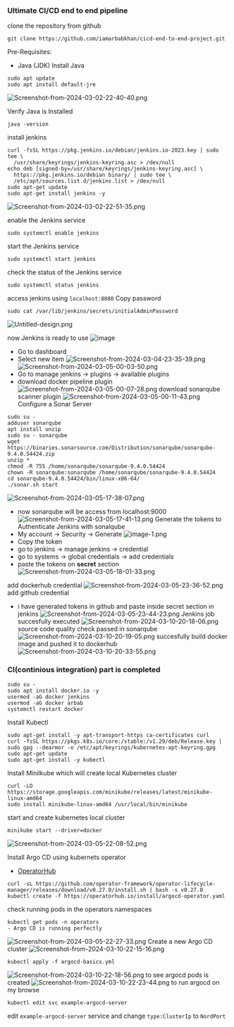 
### Ultimate CI/CD end to end pipeline
clone the repository from github
```
git clone https://github.com/iamarbabkhan/cicd-end-to-end-project.git
```
Pre-Requisites:
- Java (JDK)
Install Java

```
sudo apt update
sudo apt install default-jre
```
![Screenshot-from-2024-03-02-22-40-40.png](https://i.postimg.cc/jS3NT0Z8/Screenshot-from-2024-03-02-22-40-40.png)

Verify Java is Installed
```
java -version
```
install jenkins
```
curl -fsSL https://pkg.jenkins.io/debian/jenkins.io-2023.key | sudo tee \
  /usr/share/keyrings/jenkins-keyring.asc > /dev/null
echo deb [signed-by=/usr/share/keyrings/jenkins-keyring.asc] \
  https://pkg.jenkins.io/debian binary/ | sudo tee \
  /etc/apt/sources.list.d/jenkins.list > /dev/null
sudo apt-get update
sudo apt-get install jenkins -y
```
![Screenshot-from-2024-03-02-22-51-35.png](https://i.postimg.cc/jq6xppXy/Screenshot-from-2024-03-02-22-51-35.png)

enable the Jenkins service
```
sudo systemctl enable jenkins
```
start the Jenkins service
```
sudo systemctl start jenkins
```
check the status of the Jenkins service
```
sudo systemctl status jenkins
```
access jenkins using `localhost:8080`
Copy password
```
sudo cat /var/lib/jenkins/secrets/initialAdminPassword
```
![Untitled-design.png](https://i.postimg.cc/d13r0gR0/Untitled-design.png)

now Jenkins is ready to use
![image](https://i.postimg.cc/RZXvdtg9/image.png)
- Go to dashboard
- Select new item
![Screenshot-from-2024-03-04-23-35-39.png](https://i.postimg.cc/W4PT2PXW/Screenshot-from-2024-03-04-23-35-39.png)
![Screenshot-from-2024-03-05-00-03-50.png](https://i.postimg.cc/pLBqdwvV/Screenshot-from-2024-03-05-00-03-50.png)
- Go to manage jenkins -> plugins -> available plugins
- download docker pipeline plugin
![Screenshot-from-2024-03-05-00-07-28.png](https://i.postimg.cc/43D52sb5/Screenshot-from-2024-03-05-00-07-28.png)
download sonarqube scanner plugin
![Screenshot-from-2024-03-05-00-11-43.png](https://i.postimg.cc/1tc970N3/Screenshot-from-2024-03-05-00-11-43.png)
Configure a Sonar Server
```
sudo su -
adduser sonarqube
apt install unzip
sudo su - sonarqube
wget https://binaries.sonarsource.com/Distribution/sonarqube/sonarqube-9.4.0.54424.zip
unzip *
chmod -R 755 /home/sonarqube/sonarqube-9.4.0.54424
chown -R sonarqube:sonarqube /home/sonarqube/sonarqube-9.4.0.54424
cd sonarqube-9.4.0.54424/bin/linux-x86-64/
./sonar.sh start
```
![Screenshot-from-2024-03-05-17-38-07.png](https://i.postimg.cc/5NRc0Kvv/Screenshot-from-2024-03-05-17-38-07.png)
- now sonarqube will be access from localhost:9000
![Screenshot-from-2024-03-05-17-41-13.png](https://i.postimg.cc/QCw5zr9h/Screenshot-from-2024-03-05-17-41-13.png)
Generate the tokens to Authenticate Jenkins with sonalqube
- My account -> Security -> Generate
![image-1.png](https://i.postimg.cc/FR4887ks/image-1.png)
- Copy the token
- go to jenkins -> manage jenkins -> credential
- go to systems -> global credentials -> add credentials
- paste the tokens on **secret** section
![Screenshot-from-2024-03-05-18-01-33.png](https://i.postimg.cc/QCM10Zsx/Screenshot-from-2024-03-05-18-01-33.png)

add dockerhub credential
![Screenshot-from-2024-03-05-23-36-52.png](https://i.postimg.cc/856XF7J6/Screenshot-from-2024-03-05-23-36-52.png)
add github credential
- i have generated tokens in github and paste inside secret section in jenkins
![Screenshot-from-2024-03-05-23-44-23.png](https://i.postimg.cc/76q3Mbbc/Screenshot-from-2024-03-05-23-44-23.png)
Jenkins job succesfully executed
![Screenshot-from-2024-03-10-20-18-06.png](https://i.postimg.cc/mrhrxfzK/Screenshot-from-2024-03-10-20-18-06.png)
source code quality check passed in sonarqube
![Screenshot-from-2024-03-10-20-19-05.png](https://i.postimg.cc/xCTc1J4p/Screenshot-from-2024-03-10-20-19-05.png)
succesfully build docker image and pushed it to dockerhub
![Screenshot-from-2024-03-10-20-33-55.png](https://i.postimg.cc/pTQF1Mnz/Screenshot-from-2024-03-10-20-33-55.png)
### CI(continious integration) part is completed
```
sudo su -
sudo apt install docker.io -y
usermod -aG docker jenkins
usermod -aG docker arbab
systemctl restart docker
```
Install Kubectl
```
sudo apt-get install -y apt-transport-https ca-certificates curl
curl -fsSL https://pkgs.k8s.io/core:/stable:/v1.29/deb/Release.key | sudo gpg --dearmor -o /etc/apt/keyrings/kubernetes-apt-keyring.gpg
sudo apt-get update
sudo apt-get install -y kubectl
```
Install Minilkube which will create local Kubernetes cluster
```
curl -LO https://storage.googleapis.com/minikube/releases/latest/minikube-linux-amd64
sudo install minikube-linux-amd64 /usr/local/bin/minikube
```
start and create kubernetes local cluster

```
minikube start --driver=docker
```
![Screenshot-from-2024-03-05-22-08-52.png](https://i.postimg.cc/bvySknB2/Screenshot-from-2024-03-05-22-08-52.png)

Install Argo CD using kubernets operator
- [OperatorHub](https://operatorhub.io/operator/argocd-operator)
```
curl -sL https://github.com/operator-framework/operator-lifecycle-manager/releases/download/v0.27.0/install.sh | bash -s v0.27.0
kubectl create -f https://operatorhub.io/install/argocd-operator.yaml
```
check running pods in the operators namespaces
```
kubectl get pods -n operators
- Argo CD is running perfectly
```
![Screenshot-from-2024-03-05-22-27-33.png](https://i.postimg.cc/MTDqQWT6/Screenshot-from-2024-03-05-22-27-33.png)
Create a new Argo CD cluster
![Screenshot-from-2024-03-10-22-15-16.png](https://i.postimg.cc/gjQj6KJ0/Screenshot-from-2024-03-10-22-15-16.png)
```
kubectl apply -f argocd-basics.yml
```
![Screenshot-from-2024-03-10-22-18-56.png](https://i.postimg.cc/gJBT9g44/Screenshot-from-2024-03-10-22-18-56.png)
to see argocd pods is created
![Screenshot-from-2024-03-10-22-23-44.png](https://i.postimg.cc/T3L7mjdW/Screenshot-from-2024-03-10-22-23-44.png)
to run argocd on my browse
```
kubectl edit svc example-argocd-server
```
edit `example-argocd-server` service and change `type:ClusterIp` to `NordPort`
